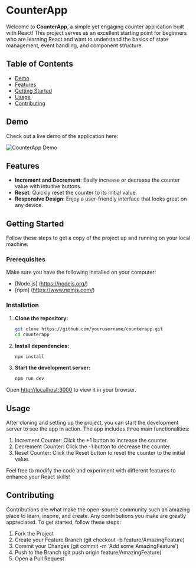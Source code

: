 # CounterApp

Welcome to **CounterApp**, a simple yet engaging counter application built with React! This project serves as an excellent starting point for beginners who are learning React and want to understand the basics of state management, event handling, and component structure.

## Table of Contents

- [Demo](#demo)
- [Features](#features)
- [Getting Started](#getting-started)
- [Usage](#usage)
- [Contributing](#contributing)

## Demo

Check out a live demo of the application here:

![CounterApp Demo](../03-counter-app-vite/public/Captura%20de%20pantalla%2029.06.2024%20a%2005.13.24%20a. m..png)

## Features

- **Increment and Decrement**: Easily increase or decrease the counter value with intuitive buttons.
- **Reset**: Quickly reset the counter to its initial value.
- **Responsive Design**: Enjoy a user-friendly interface that looks great on any device.

## Getting Started

Follow these steps to get a copy of the project up and running on your local machine.

### Prerequisites

Make sure you have the following installed on your computer:

- [Node.js] (<https://nodejs.org/>)
- [npm] (<https://www.npmjs.com/>)

### Installation

1. **Clone the repository:**

   ```bash
   git clone https://github.com/yourusername/counterapp.git
   cd counterapp
   ```

2. **Install dependencies:**

    ```bash
    npm install
    ```

3. **Start the development server:**

    ```bash
    npm run dev
    ```

Open <http://localhost:3000> to view it in your browser.

## Usage

After cloning and setting up the project, you can start the development server to see the app in action. The app includes three main functionalities:

1. Increment Counter: Click the +1 button to increase the counter.
2. Decrement Counter: Click the -1 button to decrease the counter.
3. Reset Counter: Click the Reset button to reset the counter to the initial value.

Feel free to modify the code and experiment with different features to enhance your React skills!

## Contributing

Contributions are what make the open-source community such an amazing place to learn, inspire, and create. Any contributions you make are greatly appreciated. To get started, follow these steps:

1. Fork the Project
2. Create your Feature Branch (git checkout -b feature/AmazingFeature)
3. Commit your Changes (git commit -m 'Add some AmazingFeature')
4. Push to the Branch (git push origin feature/AmazingFeature)
5. Open a Pull Request
